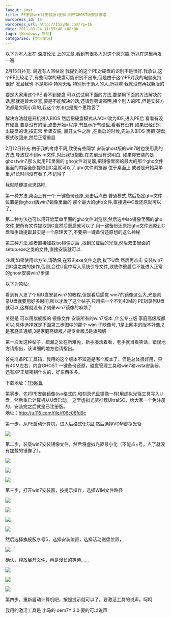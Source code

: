 ```yaml
--- 
layout: post
title: PE安装win7(安装版)图解,附带GHOST版安装思路
wordpress_id: 16
wordpress_url: http://ISayMe.com/?p=16
date: 2011-03-24 11:55:48 +08:00
tags: [Windows, 原创]
categories: [学习笔记]
---
```

以下为本人发在 深度论坛 上的文章,看到有很多人对这个感兴趣,所以在这里再发一遍.

2月15日补充: 最近有人回帖说 我提到的这个PE对硬盘的识别不是很好.我承认,这个PE比较老了,有些同学的硬盘可能识别不出来,但是由于这个PE对我的电脑支持很好 况且我也 不是那种 特别无私 特别乐于助人的人,所以嘛 我就没有再找新版的 

要是大家用这个PE 看不到硬盘 可以试试用下面的方法,要是用下面的方法解决的话,那就是皆大欢喜,要是不能解决的话,还请您另请高明,换个别人的PE,但是安装方法都是大同小异的,我这个方法也是提个思路罢了

解决方法就是开机进入BIOS 然后把硬盘模式从ACHI改为IDE,进入PE后 看看有没有硬盘 要是没有的话,点击开始&gt;程序,有显示所有硬盘,看看有没有.如果已经识别出硬盘的话,按正常 步骤安装, 展开文件之后 ,在重启的时候,先进入BIOS 再把 硬盘模式改回来,然后正常重启

2月12日补充:由于我的考虑不周,致使有些同学 安装ghost版的win7时也使用我的方法,导致找不到wim文件,对此我很抱歉,在先前没有说明白,
如果你安装的是ghostwin7,那么就用PE里面的 gho文件浏览器,把镜像里面的最大的那个gho文件里面的内容全部提取到C盘就可以了,gho文件浏览器 位于桌面上,或者是开始菜单里,好长时间没有看了,不记得了

我就随便提点思路吧,

第一种方法,桌面上有一个 一键备份还原,双击后点击 普通模式,然后指定gho文件位置是你ghost版win7镜像里面的 那个最大的gho文件,直接选中C盘还原就可以了,

第二种方法也可以用开始菜单里面的gho文件浏览器,然后选中iso镜像里面的gho文件,把所有文件提取到C盘然后重启就可以了,用一键备份还原把gho文件还原到C盘和手动提取其实是一个原理罢了,不要把一键备份还原想的这么神秘

第三种方法,或者直接加载iso镜像之后 ,找到加载后的光驱,然后双击里面的setup.exe之类的文件,直接安装就可以.

*注意*,如果使用此方法,请确保,在双击exe文件之后,拔下U盘,然后再点击 安装win7到C盘之类的操作,否则,会往U盘中写入系统引导文件,致使你重启后不能进入正常的ghost安装win7步骤

以下为原帖:

看到有人发了个用U盘安装win7的教程,但是看后感觉 win7的镜像这么大,光是刻录U盘就要用好多时间,所以才发了这个帖子,只用把一个不到40M的 PE刻录到U盘就可以,这样就没有了刻录win7镜像的麻烦了

关键是 可以用旗舰版的 镜像文件 安装所有的win7版本 ,什么专业版 家庭高级版都可以,具体选择就是下面第三步图中的那个 wim 子映像号,
1是上网本的版本好像,2是家庭普通版,3是家庭高级版,4是专业版,5是旗舰版

第一次发这种帖子，疏漏之处在所难免，新手凑活着看，老手就当看笑话，错误地方请指出，该详细的地方也请指出。

首先准备PE工具箱，我用的这个版本不知道是哪个版本了。但是总体很好用，只有40M左右，内含GHOST 一键备份还原，磁盘管理工具和win7和vista安装器，还有XP正版密钥什么的，好东西多多。

下载地址：[115网盘](http://u.115.com/file/f01e5c73f0)

第零步，先将PE安装镜像(iso格式的,和刻录光盘镜像一样)用虚拟光驱工具写入U盘，然后重启计算机从U盘启动。
这里虚拟光驱推荐UltraISO，给大家一个免注册的，安装完之后就是已注册版。  
地址：<a href="http://u.115.com/file/f06c06fd9c" target="_blank">http://u.115.com/file/f06c06fd9c</a>

第一步，从PE启动计算机，进入后格式化C盘,然后选择VDM虚拟光驱

[![](http://i.imgur.com/gLdDq.jpg)](http://i.imgur.com/gLdDq.jpg)

第二步，装载win7安装镜像文件，然后将虚拟光驱最小化（不能点×号，点了就没有加载的镜像了）。

[![](http://i.imgur.com/psjE5.jpg)](http://i.imgur.com/psjE5.jpg)

[![](http://i.imgur.com/cx0Jl.jpg)](http://i.imgur.com/cx0Jl.jpg)

[![](http://i.imgur.com/UigDW.jpg)](http://i.imgur.com/UigDW.jpg)

第三步，打开win7安装器，按提示操作，选择WIM文件路径

[![](http://i.imgur.com/zUbDp.jpg)](http://i.imgur.com/zUbDp.jpg)

[![](http://i.imgur.com/dLfFU.jpg)](http://i.imgur.com/dLfFU.jpg)

[![](http://i.imgur.com/4W98B.jpg)](http://i.imgur.com/4W98B.jpg)

[![](http://i.imgur.com/j40wd.jpg)](http://i.imgur.com/j40wd.jpg)

然后选择旗舰版序号5，选择安装位置，选择活动磁盘位置，

[![](http://i.imgur.com/96fpI.jpg)](http://i.imgur.com/96fpI.jpg)

确认，释放展开文件，再是漫长的等待......

[![](http://i.imgur.com/q8cLH.jpg)](http://i.imgur.com/q8cLH.jpg)

[![](http://i.imgur.com/JW2Nh.jpg)](http://i.imgur.com/JW2Nh.jpg)

[![](http://i.imgur.com/pP7QB.jpg)](http://i.imgur.com/pP7QB.jpg)

第四步，重新启动计算机吧，按照提示就可以了。要激活工具的说声。呵呵

我用的激活工具是 小马的 oem7Y 3.0 要的可以说声